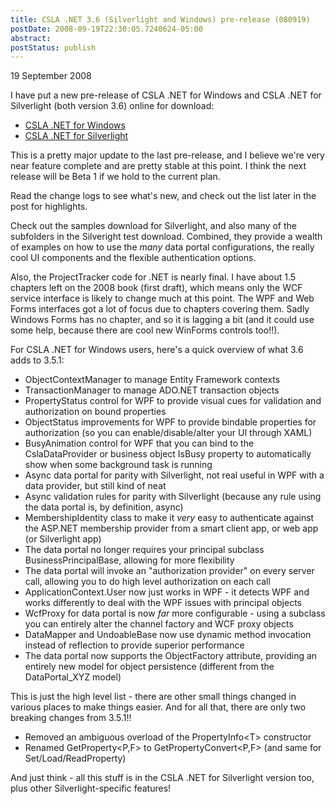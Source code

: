 ```yaml
---
title: CSLA .NET 3.6 (Silverlight and Windows) pre-release (080919)
postDate: 2008-09-19T22:30:05.7240624-05:00
abstract: 
postStatus: publish
---
```

19 September 2008

I have put a new pre-release of CSLA .NET for Windows and CSLA .NET for Silverlight (both version 3.6) online for download:

- [CSLA .NET for Windows](http://www.lhotka.net/cslanet/download.aspx)
- [CSLA .NET for Silverlight](http://www.lhotka.net/cslalight/download.aspx)


This is a pretty major update to the last pre-release, and I believe we're very near feature complete and are pretty stable at this point. I think the next release will be Beta 1 if we hold to the current plan.

Read the change logs to see what's new, and check out the list later in the post for highlights.

Check out the samples download for Silverlight, and also many of the subfolders in the Silveright test download. Combined, they provide a wealth of examples on how to use the *many* data portal configurations, the really cool UI components and the flexible authentication options.

Also, the ProjectTracker code for .NET is nearly final. I have about 1.5 chapters left on the 2008 book (first draft), which means only the WCF service interface is likely to change much at this point. The WPF and Web Forms interfaces got a lot of focus due to chapters covering them. Sadly Windows Forms has no chapter, and so it is lagging a bit (and it could use some help, because there are cool new WinForms controls too!!).

For CSLA .NET for Windows users, here's a quick overview of what 3.6 adds to 3.5.1:

- ObjectContextManager to manage Entity Framework contexts
- TransactionManager to manage ADO.NET transaction objects
- PropertyStatus control for WPF to provide visual cues for validation and authorization on bound properties
- ObjectStatus improvements for WPF to provide bindable properties for authorization (so you can enable/disable/alter your UI through XAML)
- BusyAnimation control for WPF that you can bind to the CslaDataProvider or business object IsBusy property to automatically show when some background task is running
- Async data portal for parity with Silverlight, not real useful in WPF with a data provider, but still kind of neat
- Async validation rules for parity with Silverlight (because any rule using the data portal is, by definition, async)
- MembershipIdentity class to make it *very* easy to authenticate against the ASP.NET membership provider from a smart client app, or web app (or Silverlight app)
- The data portal no longer requires your principal subclass BusinessPrincipalBase, allowing for more flexibility
- The data portal will invoke an "authorization provider" on every server call, allowing you to do high level authorization on each call
- ApplicationContext.User now just works in WPF - it detects WPF and works differently to deal with the WPF issues with principal objects
- WcfProxy for data portal is now *far* more configurable - using a subclass you can entirely alter the channel factory and WCF proxy objects
- DataMapper and UndoableBase now use dynamic method invocation instead of reflection to provide superior performance
- The data portal now supports the ObjectFactory attribute, providing an entirely new model for object persistence (different from the DataPortal\_XYZ model)


This is just the high level list - there are other small things changed in various places to make things easier. And for all that, there are only two breaking changes from 3.5.1!!

- Removed an ambiguous overload of the PropertyInfo&lt;T&gt; constructor
- Renamed GetProperty&lt;P,F&gt; to GetPropertyConvert&lt;P,F&gt; (and same for Set/Load/ReadProperty)


And just think - all this stuff is in the CSLA .NET for Silverlight version too, plus other Silverlight-specific features!
